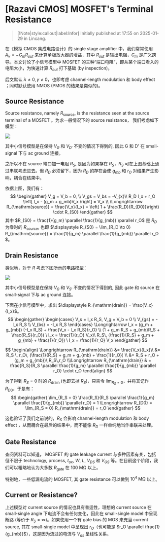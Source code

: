# [Razavi CMOS] MOSFET's Terminal Resistance

> [!Note|style:callout|label:Infor]
Initially published at 17:55 on 2025-01-29 in Lincang.

在《模拟 CMOS 集成电路设计》的 single stage amplifier 中，我们常常使用 $A_v = -G_m R_{out}$ 来计算单极放大器的增益，其中 $R_{out}$ 是输出电阻，$G_m$ 是广义跨导。本文讨论了小信号模型中 MOSFET 的三种“端口电阻”，即从某个端口看入的电阻大小，为快速计算 $R_{out}$ 打下基础 (by inspection)。

后文默认 $\lambda \ne 0, \gamma \ne 0$，也即考虑 channel-length modulation 和 body effect ；同时默认使用 NMOS (PMOS 的结果是类似的)。

## Source Resistance

Source resistance, namely $R_{\mathrm{source}}$, is the resistance seen at the source terminal of a MOSFET 。为求一般情况下的 source resistance， 我们考虑如下模型：

<div class="center"><img src="https://imagebank-0.oss-cn-beijing.aliyuncs.com/VS-PicGo/2025-01-30-18-09-36_[Razavi CMOS] MOSFET's Terminal Resistance.png"/></div>

其中小信号模型是在保持 $V_G$ 和 $V_{D'}$ 不变的情况下得到的, 因此 G 和 D' 在 small-signal 下与 ac ground 连接。

之所以不在 source 端口加一电阻 $R_S$, 是因为如果存在 $R_S$，$R_S$ 可在上图基础上通过串联考虑进去。但 $R_D$ 必须留下，因为 $R_D$ 的存在会使 $g_{mb}$ 和 $r_{O}$ 对结果产生影响，耦合在结果中。

<!-- <div class="center"><img src="https://imagebank-0.oss-cn-beijing.aliyuncs.com/VS-PicGo/2025-01-30-18-08-27_[Razavi CMOS] MOSFET's Terminal Resistance.png"/></div> -->
<!-- <div class="center"><img src="https://imagebank-0.oss-cn-beijing.aliyuncs.com/VS-PicGo/2025-01-29-18-46-00_[Razavi CMOS] MOSFET's Terminal Resistance.png"/></div>
 -->

依据上图，我们有：
$$
\begin{gather}
V_g = V_b = 0, \\
V_gs = V_bs = -V_{x}\\
R_D I_x + r_O \left[ I_x - (g_m + g_mb)V_x \right] = V_x \\
\Longrightarrow 
R_{\mathrm{source}} = 
\frac{V_x}{I_x} = \left( 1 + \frac{R_D}{R_{D0}}\right) \cdot R_{S0}
\end{gather}
$$
其中 $R_{S0} = \frac{1}{g_m} \parallel \frac{1}{g_{mb}} \parallel r_O$ 是 $R_D$ 为零时的 $R_{\mathrm{source}}$, 也即 $\displaystyle R_{S0} = \lim_{R_D \to 0} R_{\mathrm{source}} = \frac{1}{g_m} \parallel \frac{1}{g_{mb}} \parallel r_O $。


## Drain Resistance

类似地，对于 $R$ 考虑下图所示的电路模型：
<div class="center"><img src="https://imagebank-0.oss-cn-beijing.aliyuncs.com/VS-PicGo/2025-01-29-18-56-55_[Razavi CMOS] MOSFET's Terminal Resistance.png"/></div>
<!-- <div class="center"><img src="https://imagebank-0.oss-cn-beijing.aliyuncs.com/VS-PicGo/2025-01-29-18-45-38_[Razavi CMOS] MOSFET's Terminal Resistance.png"/></div> -->

其中小信号模型是在保持 $V_G$ 和 $V_{S'}$ 不变的情况下得到的, 因此 gate 和 source 在 small-signal 下与 ac ground 连接。



下面在小信号模型中，求出 $\displaystyle R_{\mathrm{drain}} = \frac{V_x}{I_x}$。
$$
\begin{gather}
\begin{cases}
V_s = I_x R_S, V_g = V_b = 0 \\
V_{gs} = -I_x R_S \\
V_{bs} = -I_x R_S
\end{cases}
\Longrightarrow 
I_x = (g_m + g_{mb}) (-I_x R_S) + \frac{V_x - I_x R_S}{r_O} \\
(1 + g_m R_S + g_{mb}R_S + \frac{R_S}{r_O}) \ I_x = \frac{1}{r_O} V_x\\
R_S\, (\frac{1}{R_S} + g_m + g_{mb} + \frac{1}{r_O}) \ I_x = \frac{1}{r_O} V_x
\end{gather}
$$

$$
\begin{align}
\Longrightarrow 
R_{\mathrm{drain}}
&= \frac{V_x}{I_x}\\
&= R_S \, r_O\, (\frac{1}{R_S} + g_m + g_{mb} + \frac{1}{r_O}) \\
&= R_S + r_O + (g_m + g_{mb})\,R_S\,r_O
\\\Longrightarrow  R_{\mathrm{drain}} & = \frac{R_S}{R_S \parallel \frac{1}{g_m} \parallel \frac{1}{g_{mb}} \parallel r_O} \cdot r_O
\end{align}
$$

为了得到 $R_S = 0$ 时的 $R_{\mathrm{drain}}$ (也即去掉 $R_S$)，只需令 $\lim_{R_S = 0}$，并将其记作 $R_{D0}$，于是有：
$$
\begin{gather}
\lim_{R_S = 0} \frac{R_S}{R_S \parallel \frac{1}{g_m} \parallel \frac{1}{g_{mb}} \parallel r_O} = 1 \Longrightarrow 
R_{D0} = \lim_{R_S = 0} R_{\mathrm{drain}} = r_O
\end{gather}
$$

这也验证了我们之前说的，$R_S$ 会影响 channel-length modulation 和 body effect ，从而耦合在最后的结果中，而不能像 $R_D$ 一样单纯地当作串联来处理。



## Gate Resistance

查阅资料可以知道， MOSFET 的 gate leakage current 与多种因素有关，包括但不限于 technology, process, $t_{ox}$, $W$, $L$, $V_{DS}$ 和 $V_{GS}$ 等。在目前这个阶段，我们可以粗略地认为大多数 $R_{\mathrm{gate}}$ 在 $100\ \mathrm{M\Omega}$ 以上。

特别地，一些低漏电流的 MOSFET, 其 gate resistance 可以做到 $10^4 \ \mathrm{M\Omega}$ 以上。

## Current or Resistance?

上述模型对 current source 的情况也具有普适性，理想的 current source 在 small-single angle 下电流不会有任何变化，因此在 small-single model 中呈现断路 (等价于 $R_S = \infty$)。如果使用一个有 gate bias 的 MOS 来充当 current source, 其在 small-single model 中呈现出 $r_O$（也可能是 $r_O \parallel \frac{1}{g_{mb}}$），这是因为流过的电流与 $V_{ds}$ 呈线性关系。